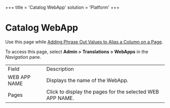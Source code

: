 +++
title = 'Catalog WebApp'
solution = 'Platform'
+++

# Catalog WebApp

<div class="use">

Use this page while [Adding Phrase Out Values to Alias a Column on a
Page](../Use_Cases/Add_Phrase_Out_Values_to_Alias_a_Column_on_a_Page).

</div>

To access this page, select **Admin \> Translations \> WebApps** in the
*Navigation*
pane.

|              |                                                           |
| ------------ | --------------------------------------------------------- |
| Field        | Description                                               |
| WEB APP NAME | Displays the name of the WebApp.                          |
| Pages        | Click to display the pages for the selected WEB APP NAME. |
